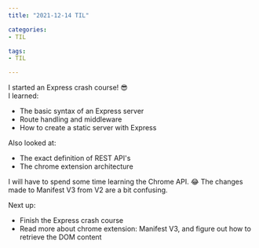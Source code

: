 ```yaml
---
title: "2021-12-14 TIL"

categories: 
- TIL

tags:
- TIL

---
```


I started an Express crash course! 😎 <br>
I learned:

- The basic syntax of an Express server
- Route handling and middleware
- How to create a static server with Express

Also looked at:

- The exact definition of REST API's
- The chrome extension architecture

I will have to spend some time learning the Chrome API. 😂 The changes made to Manifest V3 from V2 are a bit confusing.

Next up:

- Finish the Express crash course
- Read more about chrome extension: Manifest V3, and figure out how to retrieve the DOM content
